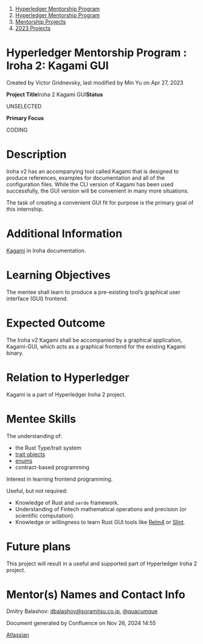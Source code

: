 1. [Hyperledger Mentorship Program](index.html)
2. [Hyperledger Mentorship Program](Hyperledger-Mentorship-Program_21954571.html)
3. [Mentorship Projects](Mentorship-Projects_21954604.html)
4. [2023 Projects](2023-Projects_21954865.html)

# Hyperledger Mentorship Program : Iroha 2: Kagami GUI

Created by Victor Gridnevsky, last modified by Min Yu on Apr 27, 2023

**Project Title**Iroha 2 Kagami GUI**Status**

UNSELECTED

**Primary Focus**

CODING 

# Description

Iroha v2 has an accompanying tool called Kagami that is designed to produce references, examples for documentation and all of the configuration files. While the CLI version of Kagami has been used successfully, the GUI version will be convenient in many more situations.

The task of creating a convenient GUI fit for purpose is the primary goal of this internship.

# Additional Information

[Kagami](https://hyperledger.github.io/iroha-2-docs/guide/glossary.html#kagami-teacher-and-exemplar-and-or-looking-glass) in Iroha documentation.

# Learning Objectives

The mentee shall learn to produce a pre-existing tool’s graphical user interface (GUI) frontend.

# Expected Outcome

The Iroha v2 Kagami shall be accompanied by a graphical application, Kagami-GUI, which acts as a graphical frontend for the existing Kagami binary.

# Relation to Hyperledger

Kagami is a part of Hyperledger Iroha 2 project.

# Mentee Skills

The understanding of:

- the Rust Type/trait system
- [trait objects](https://web.mit.edu/rust-lang_v1.25/arch/amd64_ubuntu1404/share/doc/rust/html/book/first-edition/trait-objects.html)
- [enums](https://web.mit.edu/rust-lang_v1.25/arch/amd64_ubuntu1404/share/doc/rust/html/book/first-edition/enums.html)
- contract-based programming

Interest in learning frontend programming.

Useful, but not required:

- Knowledge of Rust and `serde` framework.
- Understanding of Fintech mathematical operations and precision (or scientific computation).
- Knowledge or willingness to learn Rust GUI tools like [Relm4](https://relm4.org/) or [Slint](https://slint-ui.com/).

# Future plans

This project will result in a useful and supported part of Hyperledger Iroha 2 project.

# Mentor(s) Names and Contact Info

Dmitry Balashov: [dbalashov@soramitsu.co.jp](mailto:dbalashov@soramitsu.co.jp), [@quacumque](https://t.me/quacumque)

Document generated by Confluence on Nov 26, 2024 14:55

[Atlassian](http://www.atlassian.com/)
